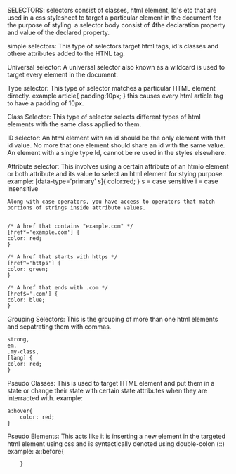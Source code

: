 SELECTORS:
selectors consist of classes, html element, Id's etc that are used in a css stylesheet to target a particular element in the document for the purpose of styling. a selector body consist of 4the declaration property and value of the declared property.

simple selectors: 
    This type of selectors target html tags, id's classes and othere attributes added to the HTNL tag.

Universal selector:
    A universal selector also known as a wildcard is used to target every element in the document.

Type selector:
    This type of selector matches a particular HTML element directly. example
    article{
        padding:10px;
    }
    this causes every html article tag to have a padding of 10px.

Class Selector:
    This type of selector selects different types of html elements with the same class applied to them.

ID selector:
    An html element with an id should be the only element with that id value. No more that one element should share an id with the same value. An element with a single type Id, cannot be re used in the styles elsewhere.

Attribute selector:
    This involves using a certain attribute of an htmlo element or both attribute and its value to select an html element for stying purpose.
    example: [data-type='primary' s]{
        color:red;
    }
    s = case sensitive
    i = case insensitive

    Along with case operators, you have access to operators that match portions of strings inside attribute values.


    /* A href that contains "example.com" */
    [href*='example.com'] {
    color: red;
    }

    /* A href that starts with https */
    [href^='https'] {
    color: green;
    }

    /* A href that ends with .com */
    [href$='.com'] {
    color: blue;
    }

Grouping Selectors:
    This is the grouping of more than one html elements and sepatrating them with commas.

    strong,
    em,
    .my-class,
    [lang] {
    color: red;
    }

Pseudo Classes:
    This is used to target HTML element and put them in a state or change their state with certain state attributes when they are interracted with.
    example:

    a:hover{
        color: red;
    }

Pseudo Elements:
    This acts like it is inserting a new element in the targeted html element using css and is syntactically denoted using double-colon (::)
    example:
        a::before{
            
        }


